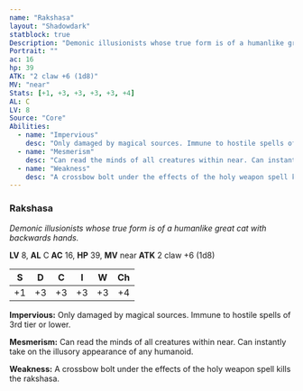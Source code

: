 ```yaml
---
name: "Rakshasa"
layout: "Shadowdark"
statblock: true
Description: "Demonic illusionists whose true form is of a humanlike great cat with backwards hands."
Portrait: ""
ac: 16
hp: 39
ATK: "2 claw +6 (1d8)"
MV: "near"
Stats: [+1, +3, +3, +3, +3, +4]
AL: C
LV: 8
Source: "Core"
Abilities:
  - name: "Impervious"
    desc: "Only damaged by magical sources. Immune to hostile spells of 3rd tier or lower."
  - name: "Mesmerism"
    desc: "Can read the minds of all creatures within near. Can instantly take on the illusory appearance of any humanoid."
  - name: "Weakness"
    desc: "A crossbow bolt under the effects of the holy weapon spell kills the rakshasa."
---
```


### Rakshasa

_Demonic illusionists whose true form is of a humanlike great cat with backwards hands._

**LV** 8, **AL** C
**AC** 16, **HP** 39, **MV** near
**ATK** 2 claw +6 (1d8)

|  S  |  D  |  C  |  I  |  W  |  Ch  |
|:---:|:---:|:---:|:---:|:---:|:----:|
| +1 | +3 | +3 | +3 | +3 | +4 |

**Impervious:** Only damaged by magical sources. Immune to hostile spells of 3rd tier or lower.

**Mesmerism:** Can read the minds of all creatures within near. Can instantly take on the illusory appearance of any humanoid.

**Weakness:** A crossbow bolt under the effects of the holy weapon spell kills the rakshasa.

